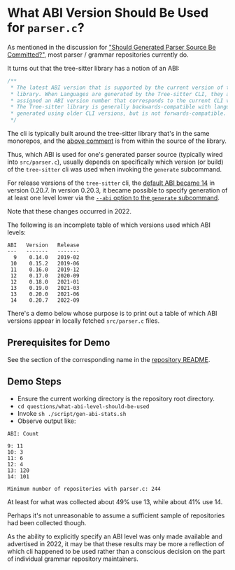 # What ABI Version Should Be Used for `parser.c`?

As mentioned in the discussion for ["Should Generated Parser Source Be
Committed?"](../should-parser-source-be-committed/README.md), most
parser / grammar repositories currently do.

It turns out that the tree-sitter library has a notion of an ABI:

```c
/**
 * The latest ABI version that is supported by the current version of the
 * library. When Languages are generated by the Tree-sitter CLI, they are
 * assigned an ABI version number that corresponds to the current CLI version.
 * The Tree-sitter library is generally backwards-compatible with languages
 * generated using older CLI versions, but is not forwards-compatible.
 */
```

The cli is typically built around the tree-sitter library that's in
the same monorepos, and the [above
comment](https://github.com/tree-sitter/tree-sitter/blob/5766b8a0a785ea34fceb479a94f7fe24c9daae2f/lib/include/tree_sitter/api.h#L17-L23)
is from within the source of the library.

Thus, which ABI is used for one's generated parser source (typically
wired into `src/parser.c`), usually depends on specifically which
version (or build) of the `tree-sitter` cli was used when invoking the
`generate` subcommand.

For release versions of the `tree-sitter` cli, the [default ABI became
14](https://github.com/tree-sitter/tree-sitter/commit/e2fe380a08408ff42eada21f8723f653e6da6606)
in version 0.20.7.  In version 0.20.3, it became possible to specify
generation of at least one level lower via the [`--abi` option to the
`generate`
subcommand](https://github.com/tree-sitter/tree-sitter/pull/1599/commits/516fd6f6def1615cb5dc004ab41c348c7de6d182).

Note that these changes occurred in 2022.

The following is an incomplete table of which versions used which ABI levels:

```
ABI   Version   Release
---   -------   -------
  9    0.14.0   2019-02
 10    0.15.2   2019-06
 11    0.16.0   2019-12
 12    0.17.0   2020-09
 12    0.18.0   2021-01
 13    0.19.0   2021-03
 13    0.20.0   2021-06
 14    0.20.7   2022-09
```

There's a demo below whose purpose is to print out a table of which
ABI versions appear in locally fetched `src/parser.c` files.

## Prerequisites for Demo

See the section of the corresponding name in the [repository
README](../../README.md).

## Demo Steps

* Ensure the current working directory is the repository root directory.
* `cd questions/what-abi-level-should-be-used`
* Invoke `sh ./script/gen-abi-stats.sh`
* Observe output like:

```
ABI: Count

9: 11
10: 3
11: 6
12: 4
13: 120
14: 101

Minimum number of repositories with parser.c: 244
```

At least for what was collected about 49% use 13, while about 41% use
14.

Perhaps it's not unreasonable to assume a sufficient sample of
repositories had been collected though.

As the ability to explicitly specify an ABI level was only made
available and advertised in 2022, it may be that these results may be
more a reflection of which cli happened to be used rather than a
conscious decision on the part of individual grammar repository
maintainers.
